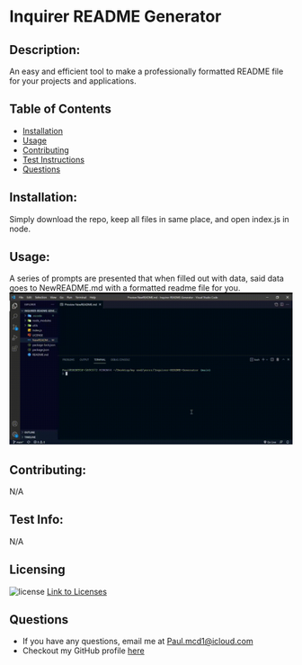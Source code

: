 # Inquirer README Generator
  ## Description: 
  An easy and efficient tool to make a professionally formatted README file for your projects and applications.
  ## Table of Contents
  - [Installation](#Installation)
  - [Usage](#Usage)
  - [Contributing](#Contributing)
  - [Test Instructions](#Test-Instructions)
  - [Questions](#Questions)
  ## Installation: 
  Simply download the repo, keep all files in same place, and open index.js in node.
  ## Usage: 
  A series of prompts are presented that when filled out with data, said data goes to NewREADME.md with a formatted readme file for you.
  <img src="Assets\Usage.gif" />


  ## Contributing: 
  N/A
  ## Test Info: 
  N/A
  ## Licensing
  ![license](https://img.shields.io/badge/License-MIT-blue.svg)
  [Link to Licenses](https://shields.io)
  
  ## Questions
  - If you have any questions, email me at Paul.mcd1@icloud.com
  - Checkout my GitHub profile [here](https://github.com/Orbit001)
